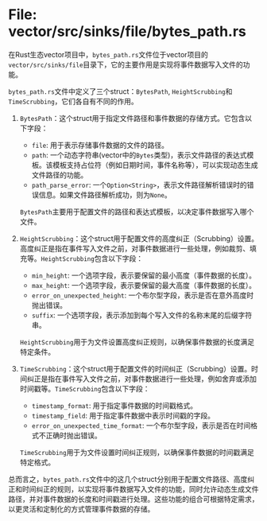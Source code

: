 # File: vector/src/sinks/file/bytes_path.rs

在Rust生态vector项目中，`bytes_path.rs`文件位于vector项目的`vector/src/sinks/file`目录下，它的主要作用是实现将事件数据写入文件的功能。

`bytes_path.rs`文件中定义了三个struct：`BytesPath`, `HeightScrubbing`和`TimeScrubbing`，它们各自有不同的作用。

1. `BytesPath`：这个struct用于指定文件路径和事件数据的存储方式。它包含以下字段：

   - `file`: 用于表示存储事件数据的文件的路径。
   - `path`: 一个动态字符串(vector中的`Bytes`类型)，表示文件路径的表达式模板。该模板支持占位符（例如日期时间，事件名称等），可以实现动态生成文件路径的功能。
   - `path_parse_error`: 一个`Option<String>`，表示文件路径解析错误时的错误信息。如果文件路径解析成功，则为`None`。

   `BytesPath`主要用于配置文件的路径和表达式模板，以决定事件数据写入哪个文件。

2. `HeightScrubbing`：这个struct用于配置文件的高度纠正（Scrubbing）设置。高度纠正是指在事件写入文件之前，对事件数据进行一些处理，例如裁剪、填充等。`HeightScrubbing`包含以下字段：

   - `min_height`: 一个选项字段，表示要保留的最小高度（事件数据的长度）。
   - `max_height`: 一个选项字段，表示要保留的最大高度（事件数据的长度）。
   - `error_on_unexpected_height`: 一个布尔型字段，表示是否在意外高度时抛出错误。
   - `suffix`: 一个选项字段，表示添加到每个写入文件的名称末尾的后缀字符串。

   `HeightScrubbing`用于为文件设置高度纠正规则，以确保事件数据的长度满足特定条件。

3. `TimeScrubbing`：这个struct用于配置文件的时间纠正（Scrubbing）设置。时间纠正是指在事件写入文件之前，对事件数据进行一些处理，例如舍弃或添加时间戳等。`TimeScrubbing`包含以下字段：

   - `timestamp_format`: 用于指定事件数据的时间戳格式。
   - `timestamp_field`: 用于指定事件数据中表示时间戳的字段。
   - `error_on_unexpected_time_format`: 一个布尔型字段，表示是否在时间格式不正确时抛出错误。

   `TimeScrubbing`用于为文件设置时间纠正规则，以确保事件数据的时间戳满足特定格式。

总而言之，`bytes_path.rs`文件中的这几个struct分别用于配置文件路径、高度纠正和时间纠正的规则，以实现将事件数据写入文件的功能，同时允许动态生成文件路径，并对事件数据的长度和时间戳进行处理。这些功能的组合可根据特定需求，以更灵活和定制化的方式管理事件数据的存储。

